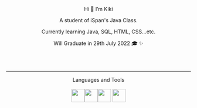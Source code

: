  
<p align="center">Hi 👋 I’m Kiki </p>
                                                             
<p align="center">A student of iSpan's Java Class.</p>
                                                     
<p align="center">Currently learning Java, SQL, HTML, CSS...etc.</p>
                                              
<p align="center">Will Graduate in 29th July 2022 🎓 ✨</p>









  
<!-- - 👀 I’m interested in ...
- 🌱 I’m currently learning ...
- 💞️ I’m looking to collaborate on ...
- 📫 How to reach me ... -->
<br>
<br>

---
<div align=center>Languages and Tools</div>   
<br>

<div align=center>
<img src="https://github.com/KikiJin24/iSpan_HTML_CSS/blob/main/website/images/java1.svg" width="36px"/><img src="https://github.com/KikiJin24/iSpan_HTML_CSS/blob/main/website/images/microsoftsqlserver.svg" width="36px"/><img src="https://github.com/KikiJin24/iSpan_HTML_CSS/blob/main/website/images/html.svg" width="36px"/>
<img src="https://github.com/KikiJin24/iSpan_HTML_CSS/blob/main/website/images/css.svg" width="36px"/>
</div>
